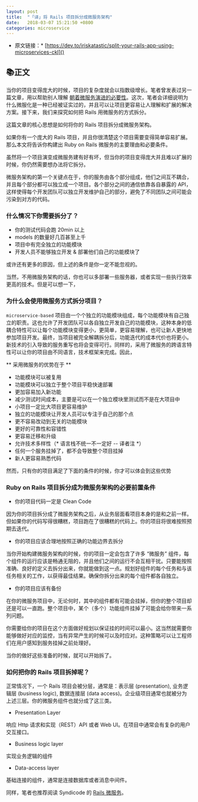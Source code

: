 ```yaml
---
layout: post
title:  "「译」将 Rails 项目拆分成微服务架构"
date:   2018-03-07 15:21:50 +0800
categories: microservice
---
```


* 原文链接：* [https://dev.to/iriskatastic/split-your-rails-app-using-microservices-ckl]()

## 📚正文
当你的项目变得庞大的时候，项目的复杂度就会以指数级增长。笔者曾发表过另一篇文章，用以帮助别人理解 [朝着微服务演进的必要性](http://syndicode.co/2017/06/29/the-necessity-of-a-microservice-approach/)。这次，笔者会详细说明为什么微服化是一种已经被证实过的，并且可以让项目更容易让人理解和扩展的解决方案。接下来，我们来探究如何把 Rails 用微服务的方式拆分。

这篇文章的核心思想是如何将你的 Rails 项目拆分成微服务架构。

如果你有一个庞大的 Rails 项目，并且你很清楚这个项目需要变得简单容易扩展。那么本文将告诉你构建出 Ruby on Rails 微服务的主要理由和必要条件。

虽然将一个项目演变成微服务建有好有坏，但当你的项目变得庞大并且难以扩展的时候，你仍然需要想办法将它拆分。

微服务架构的第一个关键点在于，你的服务由各个部分组成，他们之间互不耦合，并且每个部分都可以独立成一个项目。各个部分之间的通信依靠各自暴露的 API，这样使得每个开发团队可以独立开发维护自己的部分，避免了不同团队之间可能会污染到对方的代码。

### 什么情况下你需要拆分了？
* 你的测试代码会跑 20min 以上
* models 的数量好几百甚至上千
* 项目中有完全独立的功能模块
* 开发人员不能够独立开发 & 部署他们自己的功能模块了

或许还有更多的原因，但上述的条件是你一定不能忽视的。

当然，不用微服务架构的话，你也可以多部署一些服务器，或者实现一些执行效率更高的技术。但是可以想一下，

### 为什么会使用微服务方式拆分项目？

`microservice-based` 项目由一个个独立的功能模块组成，每个功能模块有自己独立的职责。这也允许了开发团队可以各自独立开发自己的功能模块，这种本身的低耦合特性可以让每个功能模块变得更小，更简单，更容易理解，也可让新人更快地参加项目开发。最终，当项目被完全解耦拆分后，功能迭代的成本代价也将更小。新技术的引入导致的服务重写也将会变得可行。同样的，采用了微服务的跨语言特性可以让你的项目由不同语言，技术框架来完成。因此，

** 采用微服务的优势在于 **
* 功能模块可以被复用
* 功能模块可以独立于整个项目平稳快速部署
* 更加容易加入新功能
* 减少测试时间成本，主要是可以在一个独立模块里测试而不是在大项目中
* 小项目一定比大项目更容易维护
* 独立的功能模块让开发人员可以专注于自己的那个点
* 更不容易改动到无关的功能模块
* 更好的可靠性和容错性
* 更容易迁移和升级
* 允许技术多样性（* 语言栈不统一不一定好 -- 译者注 *）
* 任何一个服务挂掉了，都不会导致整个项目挂掉
* 新人更容易熟悉代码

然而，只有你的项目满足了下面的条件的时候，你才可以体会到这些优势

### Ruby on Rails 项目拆分成为微服务架构的必要前置条件
* 你的项目代码一定是 Clean Code

因为你的项目拆分成了微服务架构之后，从业务层面看项目本身的是和之前一样。但如果你的代码写得很糟糕，项目跑在了很糟糕的代码上。你的项目将很难按照预期去迭代。

* 你的项目应该合理地按照正确的功能边界去拆分

当你开始构建微服务架构的时候，你的项目一定会包含了许多 “微服务” 组件，每个组件的运行应该是畅通无阻的，并且他们之间的运行不会互相干扰。只要能按照准确、良好的定义去拆分出来，你就能做到这一点。规划好组件的每个任务和与该任务相关的工作，以获得最佳结果。确保你拆分出来的每个组件都各自独立。

* 你的项目应该有备份

在你的微服务项目中，无论何时，其中的组件都有可能会挂掉，但你的整个项目却还是可以一直跑。整个项目中，某个（多个）功能组件挂掉了可能会给你带来一系列问题。

你需要给你的项目在这个方面做好规划以保证挂的时间可以最小。这当然就需要你能够做好对应的监控，当有异常产生的时候可以及时应对。这种策略可以让工程师们在用户感知到服务挂掉之前处理好。

当你的做好这些准备的时候，就可以开始拆了。

### 如何把你的 Rails 项目拆掉呢？

正常情况下，一个 Rails 项目会被分层，通常是：表示层 (presentation), 业务逻辑层 (business logic), 数据连接层 (data access)。企业级项目通常也就被分为上述三层。你的微服务组件也就分成了这三类。
* Presentation Layer

响应 Http 请求和实现（REST）API 或者 Web UI。在项目中通常会有复杂的用户交互接口。
* Business logic layer

实现业务逻辑的组件
* Data-access layer

基础连接的组件，通常是连接数据库或者消息中间件。

同样，笔者也推荐阅读 Syndicode 的 [Rails 微服务](http://syndicode.co/2016/03/28/ruby-on-rails-microservices/)。

